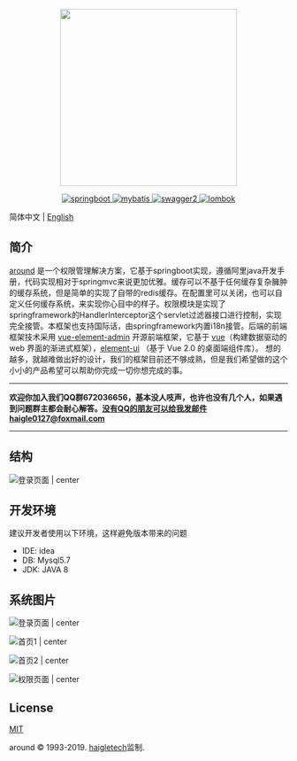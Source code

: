 <p align="center">
  <img width="320" src="http://haigle.gitee.io/static_resources/around/image/title.png">
</p>

<p align="center">
  <a href="https://spring.io/projects/spring-boot/">
    <img src="https://img.shields.io/badge/springboot-2.2.0-green" alt="springboot">
  </a>
 <a href="https://mybatis.org/mybatis-3/">
    <img src="https://img.shields.io/badge/mybatis-3.X-red" alt="mybatis">
  </a>
   <a href="https://swagger.io">
    <img src="https://img.shields.io/badge/swagger2-2.9.2-bule" alt="swagger2">
  </a>
  <a href="https://projectlombok.org/">
    <img src="https://img.shields.io/badge/lombok-1.18.8-gray" alt="lombok">
  </a>
</p>

简体中文 | [English](./README_en_US.md)

## 简介

[around](https://gitee.com/haigle/around) 是一个权限管理解决方案，它基于springboot实现，遵循阿里java开发手册，代码实现相对于springmvc来说更加优雅。缓存可以不基于任何缓存复杂臃肿的缓存系统，但是简单的实现了自带的redis缓存。在配置里可以关闭，也可以自定义任何缓存系统，来实现你心目中的样子。权限模块是实现了springframework的HandlerInterceptor这个servlet过滤器接口进行控制，实现完全接管。本框架也支持国际话，由springframework内置i18n接管。后端的前端框架技术采用 [vue-element-admin](https://panjiachen.gitee.io/vue-element-admin-site/zh) 开源前端框架，它基于 [vue](https://cn.vuejs.org)（构建数据驱动的 web 界面的渐进式框架），[element-ui](https://element.eleme.cn) （基于 Vue 2.0 的桌面端组件库）。
想的越多，就越难做出好的设计，我们的框架目前还不够成熟，但是我们希望做的这个小小的产品希望可以帮助你完成一切你想完成的事。

***

**欢迎你加入我们QQ群672036656，基本没人吱声，也许也没有几个人，如果遇到问题群主都会耐心解答。没有QQ的朋友可以给我发邮件haigle0127@foxmail.com**

***

## 结构

<!--
    around
    | 
    |———com.haigle.around
    |	├── admin --------------------- 后台管理接口      
    |	├── app ------------------------业务接口预留
    |	├── common  ----------------- 框架整合核心模块
    |   ├── config --------------------- spring配置模块
    |
    |── resource
    |	├── i18n ----------------------- 支持国际化
    |	├── application.yml ---------- 基本配置文件
    |	├── application-dev.yml ----- 开发环境配置文件
    |	├── application-pro.yml ----- 生产配置文件
-->

![登录页面 | center](https://haigle.gitee.io/static_resources/around/image/项目结构.png)

## 开发环境

建议开发者使用以下环境，这样避免版本带来的问题
* IDE: idea
* DB: Mysql5.7
* JDK: JAVA 8

## 系统图片

![登录页面 | center](https://haigle.gitee.io/static_resources/around/image/登录页面.jpg)

![首页1 | center](https://haigle.gitee.io/static_resources/around/image/首页1.jpg)

![首页2 | center](https://haigle.gitee.io/static_resources/around/image/首页2.jpg)

![权限页面 | center](https://haigle.gitee.io/static_resources/around/image/权限页面.jpg)


## License

[MIT](https://github.com/haigle/around/master/LICENSE)

around © 1993-2019.  [haigletech](www.haigle.cn)监制.
